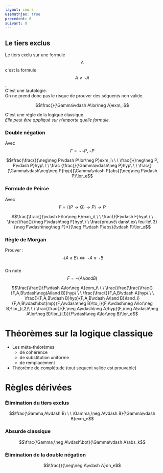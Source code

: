 ```yaml
---
layout: cours
usemathjax: true
precedent: 6
suivant: 8
---
```


## Le tiers exclus

Le tiers exclu sur une formule $$A$$ c'est la formule $$A\lor \neg A$$.  
C'est une tautologie.  
On ne prend donc pas le risque de prouver des séquents non valide.

$$\frac{}{\Gamma\vdash A\lor\neg A}exm_i$$

C'est une règle de la logique classique.  
*Elle peut être appliqué sur n'importe quelle formule.*

### Double négation

Avec $$\Gamma = {\neg\neg P, \neg P}$$

$$\frac{\frac{}{\neg\neg P\vdash P\lor\neg P}exm_i\ \ \ \frac{}{\neg\neg P, P\vdash P}hyp\ \ \ \frac {\frac{}{\Gamma\vdash\neg P}hyp\ \ \ \frac{}{\Gamma\vdash\neg\neg P}hyp}{\Gamma\vdash P}abs}{\neg\neg P\vdash P}\lor_e$$

### Formule de Peirce

Avec $$F = ((P\to Q)\to P)\to P$$

$$\frac{\frac{}{\vdash F\lor\neg F}exm_i\ \ \ \frac{}{F\vdash F}hyp\ \ \ \frac{\frac{}{\neg F\vdash\neg F}hyp\ \ \ \frac{prouvé\ dans\ ex\ feuille\ 3}{\neg F\vdash\neg\neg F}*}{\neg F\vdash F}abs}{\vdash F}\lor_e$$

### Règle de Morgan

Prouver : $$\neg(A\land B)\Leftrightarrow\neg A\lor\neg B$$  
On note $$F = \neg(A/land B)$$

$$\frac{\frac{}{F\vdash A\lor\neg A}exm_i\ \ \ \frac{\frac{\frac{\frac{}{F,A,B\vdash\neg(A\land B)}hyp\ \ \ \frac{\frac{}{F,A,B\vdash A}hyp\ \ \ \frac{}{F,A,B\vdash B}hyp}{F,A,B\vdash A\land B}\land_i}{F,A,B\vdash\bot}mp}{F,A\vdash\neg B}\to_i}{F,A\vdash\neg A\lor\neg B}\lor_{i,2}\ \ \ \frac{\frac{}{F,\neg A\vdash\neg A}hyp}{F,\neg A\vdash\neg A\lor\neg B}\lor_{i,1}}{F\vdash\neg A\lor\neg B}\lor_e$$


# Théorèmes sur la logique classique

- Les méta-théorèmes
	- de cohérence
	- de substitution uniforme
	- de remplacement
- Théorème de complétude (tout séquent valide est prouvable)

# Règles dérivées

### Élimination du tiers exclus

$$\frac{\Gamma,A\vdash B\ \ \ \Gamma,\neg A\vdash B}{\Gamma\vdash B}exm_e$$

### Absurde classique

$$\frac{\Gamma,\neg A\vdash\bot}{\Gamma\vdash A}abs_k$$

### Élimination de la double négation

$$\frac{}{\neg\neg A\vdash A}dn_e$$
